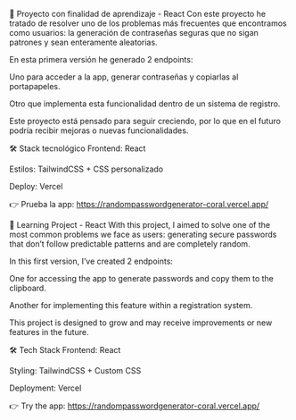 🔐 Proyecto con finalidad de aprendizaje - React
Con este proyecto he tratado de resolver uno de los problemas más frecuentes que encontramos como usuarios: la generación de contraseñas seguras que no sigan patrones y sean enteramente aleatorias.

En esta primera versión he generado 2 endpoints:

Uno para acceder a la app, generar contraseñas y copiarlas al portapapeles.

Otro que implementa esta funcionalidad dentro de un sistema de registro.

Este proyecto está pensado para seguir creciendo, por lo que en el futuro podría recibir mejoras o nuevas funcionalidades.

🛠️ Stack tecnológico
Frontend: React

Estilos: TailwindCSS + CSS personalizado

Deploy: Vercel

👉 Prueba la app: https://randompasswordgenerator-coral.vercel.app/

🔐 Learning Project - React
With this project, I aimed to solve one of the most common problems we face as users: generating secure passwords that don’t follow predictable patterns and are completely random.

In this first version, I’ve created 2 endpoints:

One for accessing the app to generate passwords and copy them to the clipboard.

Another for implementing this feature within a registration system.

This project is designed to grow and may receive improvements or new features in the future.

🛠️ Tech Stack
Frontend: React

Styling: TailwindCSS + Custom CSS

Deployment: Vercel

👉 Try the app: https://randompasswordgenerator-coral.vercel.app/